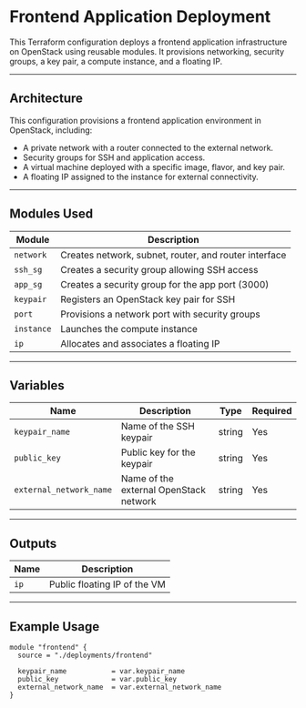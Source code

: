 # Frontend Application Deployment

This Terraform configuration deploys a frontend application infrastructure on OpenStack using reusable modules.
It provisions networking, security groups, a key pair, a compute instance, and a floating IP.

---

## Architecture

This configuration provisions a frontend application environment in OpenStack, including:

- A private network with a router connected to the external network.
- Security groups for SSH and application access.
- A virtual machine deployed with a specific image, flavor, and key pair.
- A floating IP assigned to the instance for external connectivity.

---

## Modules Used

| Module     | Description                                           |
|------------|-------------------------------------------------------|
| `network`  | Creates network, subnet, router, and router interface |
| `ssh_sg`   | Creates a security group allowing SSH access          |
| `app_sg`   | Creates a security group for the app port (3000)      |
| `keypair`  | Registers an OpenStack key pair for SSH               |
| `port`     | Provisions a network port with security groups        |
| `instance` | Launches the compute instance                         |
| `ip`       | Allocates and associates a floating IP                |

---

## Variables

| Name                    | Description                            | Type   | Required |
|-------------------------|----------------------------------------|--------|----------|
| `keypair_name`          | Name of the SSH keypair                | string | Yes      |
| `public_key`            | Public key for the keypair             | string | Yes      |
| `external_network_name` | Name of the external OpenStack network | string | Yes      |

---

## Outputs

| Name  | Description                  |
|-------|------------------------------|
| `ip`  | Public floating IP of the VM |

---

## Example Usage

```hcl
module "frontend" {
  source = "./deployments/frontend"

  keypair_name           = var.keypair_name
  public_key             = var.public_key
  external_network_name  = var.external_network_name
}
```

